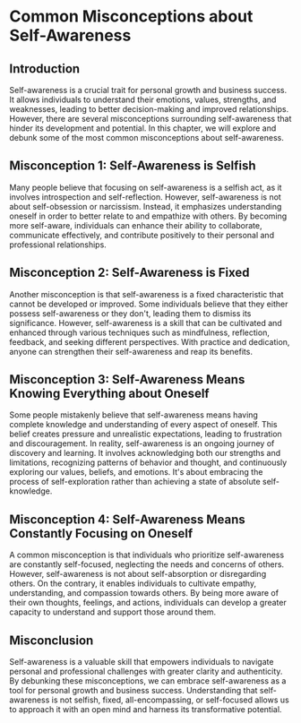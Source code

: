 Common Misconceptions about Self-Awareness
===================================================

Introduction
------------

Self-awareness is a crucial trait for personal growth and business success. It allows individuals to understand their emotions, values, strengths, and weaknesses, leading to better decision-making and improved relationships. However, there are several misconceptions surrounding self-awareness that hinder its development and potential. In this chapter, we will explore and debunk some of the most common misconceptions about self-awareness.

Misconception 1: Self-Awareness is Selfish
------------------------------------------

Many people believe that focusing on self-awareness is a selfish act, as it involves introspection and self-reflection. However, self-awareness is not about self-obsession or narcissism. Instead, it emphasizes understanding oneself in order to better relate to and empathize with others. By becoming more self-aware, individuals can enhance their ability to collaborate, communicate effectively, and contribute positively to their personal and professional relationships.

Misconception 2: Self-Awareness is Fixed
----------------------------------------

Another misconception is that self-awareness is a fixed characteristic that cannot be developed or improved. Some individuals believe that they either possess self-awareness or they don't, leading them to dismiss its significance. However, self-awareness is a skill that can be cultivated and enhanced through various techniques such as mindfulness, reflection, feedback, and seeking different perspectives. With practice and dedication, anyone can strengthen their self-awareness and reap its benefits.

Misconception 3: Self-Awareness Means Knowing Everything about Oneself
----------------------------------------------------------------------

Some people mistakenly believe that self-awareness means having complete knowledge and understanding of every aspect of oneself. This belief creates pressure and unrealistic expectations, leading to frustration and discouragement. In reality, self-awareness is an ongoing journey of discovery and learning. It involves acknowledging both our strengths and limitations, recognizing patterns of behavior and thought, and continuously exploring our values, beliefs, and emotions. It's about embracing the process of self-exploration rather than achieving a state of absolute self-knowledge.

Misconception 4: Self-Awareness Means Constantly Focusing on Oneself
--------------------------------------------------------------------

A common misconception is that individuals who prioritize self-awareness are constantly self-focused, neglecting the needs and concerns of others. However, self-awareness is not about self-absorption or disregarding others. On the contrary, it enables individuals to cultivate empathy, understanding, and compassion towards others. By being more aware of their own thoughts, feelings, and actions, individuals can develop a greater capacity to understand and support those around them.

Misconclusion
-------------

Self-awareness is a valuable skill that empowers individuals to navigate personal and professional challenges with greater clarity and authenticity. By debunking these misconceptions, we can embrace self-awareness as a tool for personal growth and business success. Understanding that self-awareness is not selfish, fixed, all-encompassing, or self-focused allows us to approach it with an open mind and harness its transformative potential.
